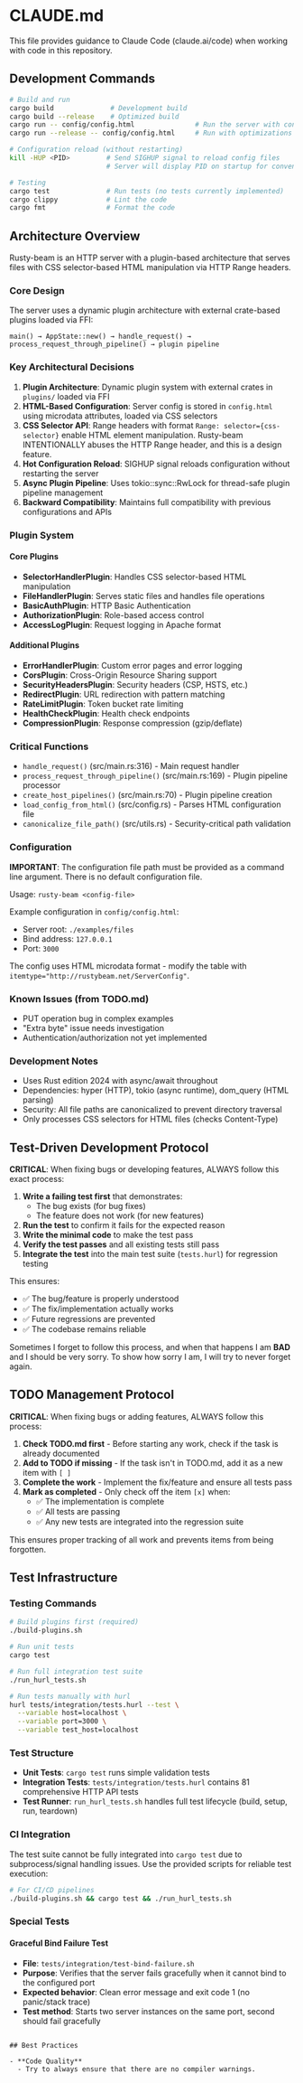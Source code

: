 # CLAUDE.md

This file provides guidance to Claude Code (claude.ai/code) when working with code in this repository.

## Development Commands

```bash
# Build and run
cargo build              # Development build
cargo build --release    # Optimized build
cargo run -- config/config.html               # Run the server with config file
cargo run --release -- config/config.html     # Run with optimizations

# Configuration reload (without restarting)
kill -HUP <PID>         # Send SIGHUP signal to reload config files
                        # Server will display PID on startup for convenience

# Testing
cargo test              # Run tests (no tests currently implemented)
cargo clippy            # Lint the code
cargo fmt               # Format the code
```

## Architecture Overview

Rusty-beam is an HTTP server with a plugin-based architecture that serves files with CSS selector-based HTML manipulation via HTTP Range headers.

### Core Design

The server uses a dynamic plugin architecture with external crate-based plugins loaded via FFI:
```
main() → AppState::new() → handle_request() → process_request_through_pipeline() → plugin pipeline
```

### Key Architectural Decisions

1. **Plugin Architecture**: Dynamic plugin system with external crates in `plugins/` loaded via FFI
2. **HTML-Based Configuration**: Server config is stored in `config.html` using microdata attributes, loaded via CSS selectors
3. **CSS Selector API**: Range headers with format `Range: selector={css-selector}` enable HTML element manipulation. Rusty-beam INTENTIONALLY abuses the HTTP Range header, and this is a design feature.
4. **Hot Configuration Reload**: SIGHUP signal reloads configuration without restarting the server
5. **Async Plugin Pipeline**: Uses tokio::sync::RwLock for thread-safe plugin pipeline management
6. **Backward Compatibility**: Maintains full compatibility with previous configurations and APIs

### Plugin System

#### Core Plugins
- **SelectorHandlerPlugin**: Handles CSS selector-based HTML manipulation
- **FileHandlerPlugin**: Serves static files and handles file operations
- **BasicAuthPlugin**: HTTP Basic Authentication
- **AuthorizationPlugin**: Role-based access control
- **AccessLogPlugin**: Request logging in Apache format

#### Additional Plugins
- **ErrorHandlerPlugin**: Custom error pages and error logging
- **CorsPlugin**: Cross-Origin Resource Sharing support
- **SecurityHeadersPlugin**: Security headers (CSP, HSTS, etc.)
- **RedirectPlugin**: URL redirection with pattern matching
- **RateLimitPlugin**: Token bucket rate limiting
- **HealthCheckPlugin**: Health check endpoints
- **CompressionPlugin**: Response compression (gzip/deflate)

### Critical Functions

- `handle_request()` (src/main.rs:316) - Main request handler
- `process_request_through_pipeline()` (src/main.rs:169) - Plugin pipeline processor
- `create_host_pipelines()` (src/main.rs:70) - Plugin pipeline creation
- `load_config_from_html()` (src/config.rs) - Parses HTML configuration file
- `canonicalize_file_path()` (src/utils.rs) - Security-critical path validation

### Configuration

**IMPORTANT**: The configuration file path must be provided as a command line argument. There is no default configuration file.

Usage: `rusty-beam <config-file>`

Example configuration in `config/config.html`:
- Server root: `./examples/files`
- Bind address: `127.0.0.1`
- Port: `3000`

The config uses HTML microdata format - modify the table with `itemtype="http://rustybeam.net/ServerConfig"`.

### Known Issues (from TODO.md)

- PUT operation bug in complex examples
- "Extra byte" issue needs investigation
- Authentication/authorization not yet implemented

### Development Notes

- Uses Rust edition 2024 with async/await throughout
- Dependencies: hyper (HTTP), tokio (async runtime), dom_query (HTML parsing)
- Security: All file paths are canonicalized to prevent directory traversal
- Only processes CSS selectors for HTML files (checks Content-Type)

## Test-Driven Development Protocol

**CRITICAL**: When fixing bugs or developing features, ALWAYS follow this exact process:

1. **Write a failing test first** that demonstrates:
   - The bug exists (for bug fixes)
   - The feature does not work (for new features)
2. **Run the test** to confirm it fails for the expected reason
3. **Write the minimal code** to make the test pass
4. **Verify the test passes** and all existing tests still pass
5. **Integrate the test** into the main test suite (`tests.hurl`) for regression testing

This ensures:
- ✅ The bug/feature is properly understood
- ✅ The fix/implementation actually works
- ✅ Future regressions are prevented
- ✅ The codebase remains reliable

Sometimes I forget to follow this process, and when that happens I am **BAD** and I should be very sorry. To show how sorry I am, I will try to never forget again.

## TODO Management Protocol

**CRITICAL**: When fixing bugs or adding features, ALWAYS follow this process:

1. **Check TODO.md first** - Before starting any work, check if the task is already documented
2. **Add to TODO if missing** - If the task isn't in TODO.md, add it as a new item with `[ ]`
3. **Complete the work** - Implement the fix/feature and ensure all tests pass
4. **Mark as completed** - Only check off the item `[x]` when:
   - ✅ The implementation is complete
   - ✅ All tests are passing
   - ✅ Any new tests are integrated into the regression suite

This ensures proper tracking of all work and prevents items from being forgotten.

## Test Infrastructure

### Testing Commands

```bash
# Build plugins first (required)
./build-plugins.sh

# Run unit tests
cargo test

# Run full integration test suite
./run_hurl_tests.sh

# Run tests manually with hurl
hurl tests/integration/tests.hurl --test \
  --variable host=localhost \
  --variable port=3000 \
  --variable test_host=localhost
```

### Test Structure
- **Unit Tests**: `cargo test` runs simple validation tests
- **Integration Tests**: `tests/integration/tests.hurl` contains 81 comprehensive HTTP API tests
- **Test Runner**: `run_hurl_tests.sh` handles full test lifecycle (build, setup, run, teardown)

### CI Integration
The test suite cannot be fully integrated into `cargo test` due to subprocess/signal handling issues. Use the provided scripts for reliable test execution:

```bash
# For CI/CD pipelines
./build-plugins.sh && cargo test && ./run_hurl_tests.sh
```

### Special Tests

#### Graceful Bind Failure Test
- **File**: `tests/integration/test-bind-failure.sh`
- **Purpose**: Verifies that the server fails gracefully when it cannot bind to the configured port
- **Expected behavior**: Clean error message and exit code 1 (no panic/stack trace)
- **Test method**: Starts two server instances on the same port, second should fail gracefully
```

## Best Practices

- **Code Quality**
  - Try to always ensure that there are no compiler warnings.